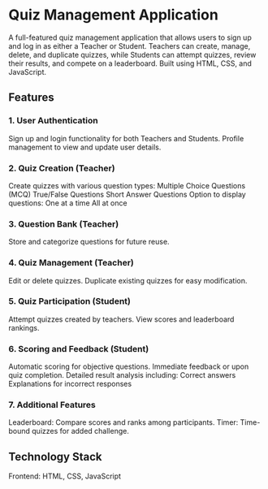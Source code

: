 # Quiz Management Application

A full-featured quiz management application that allows users to sign up and log in as either a Teacher or Student. Teachers can create, manage, delete, and duplicate quizzes, while Students can attempt quizzes, review their results, and compete on a leaderboard. Built using HTML, CSS, and JavaScript.

## Features

### 1. User Authentication
Sign up and login functionality for both Teachers and Students.
Profile management to view and update user details.

### 2. Quiz Creation (Teacher)
Create quizzes with various question types:
Multiple Choice Questions (MCQ)
True/False Questions
Short Answer Questions
Option to display questions:
One at a time
All at once

### 3. Question Bank (Teacher)
Store and categorize questions for future reuse.

### 4. Quiz Management (Teacher)
Edit or delete quizzes.
Duplicate existing quizzes for easy modification.

### 5. Quiz Participation (Student)
Attempt quizzes created by teachers.
View scores and leaderboard rankings.

### 6. Scoring and Feedback (Student)
Automatic scoring for objective questions.
Immediate feedback or upon quiz completion.
Detailed result analysis including:
Correct answers
Explanations for incorrect responses

### 7. Additional Features
Leaderboard: Compare scores and ranks among participants.
Timer: Time-bound quizzes for added challenge.

## Technology Stack
Frontend: HTML, CSS, JavaScript
